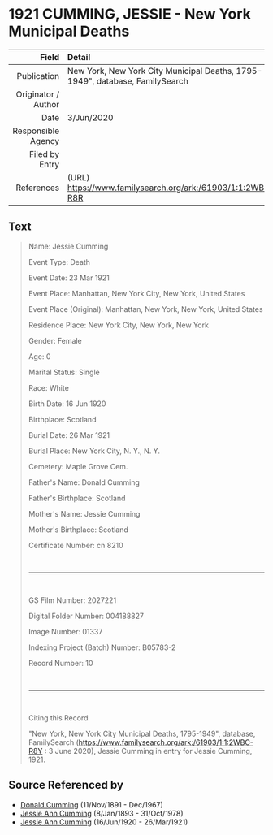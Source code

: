 ﻿---
layout: page
permalink: /sources/s12049260
---

# 1921 CUMMING, JESSIE - New York Municipal Deaths

Field | Detail
---:|:---
Publication | New York, New York City Municipal Deaths, 1795-1949", database, FamilySearch
Originator / Author | 
Date | 3/Jun/2020
Responsible Agency | 
Filed by Entry | 
References | (URL) https://www.familysearch.org/ark:/61903/1:1:2WBC-R8R

## Text

> Name: Jessie Cumming
>
> Event Type: Death
>
> Event Date: 23 Mar 1921
>
> Event Place: Manhattan, New York City, New York, United States
>
> Event Place (Original): Manhattan, New York, New York, United States
>
> Residence Place: New York City, New York, New York
>
> Gender: Female
>
> Age: 0
>
> Marital Status: Single
>
> Race: White
>
> Birth Date: 16 Jun 1920
>
> Birthplace: Scotland
>
> Burial Date: 26 Mar 1921
>
> Burial Place: New York City, N. Y., N. Y.
>
> Cemetery: Maple Grove Cem.
>
> Father's Name: Donald Cumming
>
> Father's Birthplace: Scotland
>
> Mother's Name: Jessie Cumming
>
> Mother's Birthplace: Scotland
>
> Certificate Number: cn 8210
>
> <br/>
>
> ---
>
> <br/>
>
> GS Film Number: 2027221
>
> Digital Folder Number: 004188827
>
> Image Number: 01337
>
> Indexing Project (Batch) Number: B05783-2
>
> Record Number: 10
>
> <br/>
>
> ---
>
> <br/>
>
> Citing this Record
>
> "New York, New York City Municipal Deaths, 1795-1949", database, FamilySearch (https://www.familysearch.org/ark:/61903/1:1:2WBC-R8Y : 3 June 2020), Jessie Cumming in entry for Jessie Cumming, 1921.
>

## Source Referenced by

* [Donald Cumming](../people/@11846578@-donald-cumming-b1891-11-11-d1967-12.md) (11/Nov/1891 - Dec/1967)
* [Jessie Ann Cumming](../people/@66222886@-jessie-ann-cumming-b1893-1-8-d1978-10-31.md) (8/Jan/1893 - 31/Oct/1978)
* [Jessie Ann Cumming](../people/@65743680@-jessie-ann-cumming-b1920-6-16-d1921-3-26.md) (16/Jun/1920 - 26/Mar/1921)
